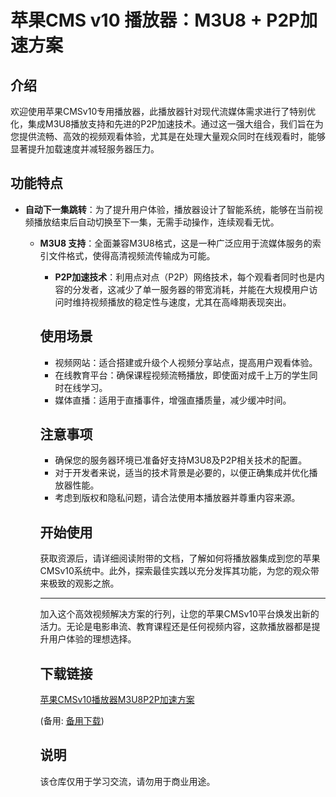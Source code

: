 # 苹果CMS v10 播放器：M3U8 + P2P加速方案

## 介绍

欢迎使用苹果CMSv10专用播放器，此播放器针对现代流媒体需求进行了特别优化，集成M3U8播放支持和先进的P2P加速技术。通过这一强大组合，我们旨在为您提供流畅、高效的视频观看体验，尤其是在处理大量观众同时在线观看时，能够显著提升加载速度并减轻服务器压力。

## 功能特点

- **自动下一集跳转**：为了提升用户体验，播放器设计了智能系统，能够在当前视频播放结束后自动切换至下一集，无需手动操作，连续观看无忧。

  - **M3U8 支持**：全面兼容M3U8格式，这是一种广泛应用于流媒体服务的索引文件格式，使得高清视频流传输成为可能。

    - **P2P加速技术**：利用点对点（P2P）网络技术，每个观看者同时也是内容的分发者，这减少了单一服务器的带宽消耗，并能在大规模用户访问时维持视频播放的稳定性与速度，尤其在高峰期表现突出。

    ## 使用场景

    - 视频网站：适合搭建或升级个人视频分享站点，提高用户观看体验。
    - 在线教育平台：确保课程视频流畅播放，即使面对成千上万的学生同时在线学习。
    - 媒体直播：适用于直播事件，增强直播质量，减少缓冲时间。

    ## 注意事项

    - 确保您的服务器环境已准备好支持M3U8及P2P相关技术的配置。
    - 对于开发者来说，适当的技术背景是必要的，以便正确集成并优化播放器性能。
    - 考虑到版权和隐私问题，请合法使用本播放器并尊重内容来源。

    ## 开始使用

    获取资源后，请详细阅读附带的文档，了解如何将播放器集成到您的苹果CMSv10系统中。此外，探索最佳实践以充分发挥其功能，为您的观众带来极致的观影之旅。

    ---

    加入这个高效视频解决方案的行列，让您的苹果CMSv10平台焕发出新的活力。无论是电影串流、教育课程还是任何视频内容，这款播放器都是提升用户体验的理想选择。

    ## 下载链接
    [苹果CMSv10播放器M3U8P2P加速方案](https://pan.quark.cn/s/89dcc631e47d) 

    (备用: [备用下载](https://pan.baidu.com/s/1VOxhKy8FP-tXuObFBGK-qA?pwd=1234))

    ## 说明

    该仓库仅用于学习交流，请勿用于商业用途。
